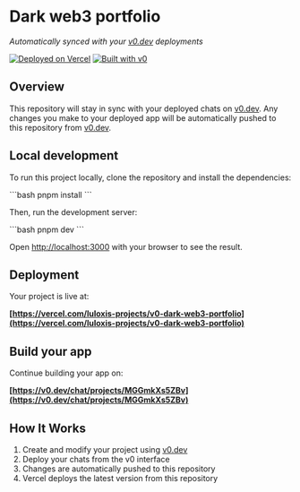 # Dark web3 portfolio

_Automatically synced with your [v0.dev](https://v0.dev) deployments_

[![Deployed on Vercel](https://img.shields.io/badge/Deployed%20on-Vercel-black?style=for-the-badge&logo=vercel)](https://vercel.com/luloxis-projects/v0-dark-web3-portfolio)
[![Built with v0](https://img.shields.io/badge/Built%20with-v0.dev-black?style=for-the-badge)](https://v0.dev/chat/projects/MGGmkXs5ZBv)

## Overview

This repository will stay in sync with your deployed chats on [v0.dev](https://v0.dev).
Any changes you make to your deployed app will be automatically pushed to this repository from [v0.dev](https://v0.dev).

## Local development

To run this project locally, clone the repository and install the dependencies:

\`\`\`bash
pnpm install
\`\`\`

Then, run the development server:

\`\`\`bash
pnpm dev
\`\`\`

Open [http://localhost:3000](http://localhost:3000) with your browser to see the result.

## Deployment

Your project is live at:

**[https://vercel.com/luloxis-projects/v0-dark-web3-portfolio](https://vercel.com/luloxis-projects/v0-dark-web3-portfolio)**

## Build your app

Continue building your app on:

**[https://v0.dev/chat/projects/MGGmkXs5ZBv](https://v0.dev/chat/projects/MGGmkXs5ZBv)**

## How It Works

1. Create and modify your project using [v0.dev](https://v0.dev)
2. Deploy your chats from the v0 interface
3. Changes are automatically pushed to this repository
4. Vercel deploys the latest version from this repository

